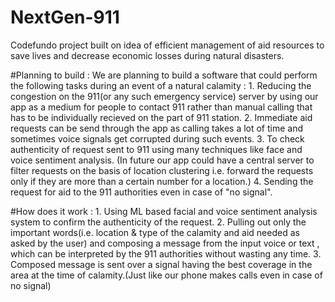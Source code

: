 # NextGen-911
Codefundo project built on idea of efficient management of aid resources to save lives and decrease economic losses during natural disasters.

#Planning to build :
     We are planning to build a software that could perform the following tasks during an event of a natural calamity :
     1. Reducing the congestion on the 911(or any such emergency service) server by using our app as a medium for people to contact 911           rather than manual calling that has to be individually recieved on the part of 911 station.
     2. Immediate aid requests can be send through the app as calling takes a lot of time and sometimes voice signals get corrupted during         such events.
     3. To check authenticity of request sent to 911 using many techniques like face and voice sentiment analysis.
        (In future our app could have a central server to filter requests on the basis of location clustering i.e. forward the requests            only if they are more than a certain number for a location.)
     4. Sending the request for aid to the 911 authorities even in case of "no signal".   

#How does it work :
    1. Using ML based facial and voice sentiment analysis system to confirm the authenticity of the request.
    2. Pulling out only the important words(i.e. location & type of the calamity and aid needed as asked by the user) and composing a            message from the input voice or text , which can be interpreted by the 911 authorities without wasting any time.
    3. Composed message is sent over a signal having the best coverage in the area at the time of calamity.(Just like our phone makes            calls even in case of no signal)
    
